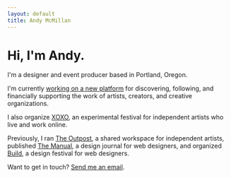 ```yaml
---
layout: default
title: Andy McMillan
---
```


# Hi, I'm Andy.

I'm a designer and event producer based in Portland, Oregon.

I'm currently [working on a new platform](https://www.theverge.com/2018/10/24/18019720/kickstarter-drip-xoxo-andy-baio-mcmillan) for discovering, following, and financially supporting the work of artists, creators, and creative organizations.

I also organize [XOXO](http://xoxofest.com/), an experimental festival for independent artists who live and work online.

Previously, I ran [The Outpost](http://outpostpdx.com/), a shared workspace for independent artists, published [The Manual](http://themanual.org/), a design journal for web designers, and organized [Build](http://buildconf.com/), a design festival for web designers.

Want to get in touch? [Send me an email](mailto:hi@andymcmillan.com).
